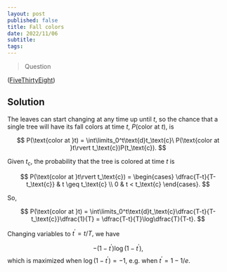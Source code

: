 ```yaml
---
layout: post
published: false
title: Fall colors
date: 2022/11/06
subtitle:
tags:
---
```


>Question

<!--more-->




([FiveThirtyEight](URL))

## Solution


<!-- We want to know the probability that a single tree will have its fall colors at time $t$, $P(\text{color at }t).$ -->

The leaves can start changing at any time up until $t,$ so the chance that a single tree will have its fall colors at time $t$, $P(\text{color at }t),$ is

$$ P(\text{color at }t) = \int\limits_0^t\text{d}t_\text{c}\ P(\text{color at }t\rvert t_\text{c})P(t_\text{c}). $$

Given $t_\text{c},$ the probability that the tree is colored at time $t$ is 

$$ P(\text{color at }t\rvert t_\text{c}) = 
\begin{cases}
\dfrac{T-t}{T-t_\text{c}} & t \geq t_\text{c} \\
0 & t < t_\text{c}
\end{cases}.
$$

So, 

$$ P(\text{color at }t) = \int\limits_0^t\text{d}t_\text{c}\dfrac{T-t}{T-t_\text{c}}\dfrac{1}{T} = \dfrac{T-t}{T}\log\dfrac{T}{T-t}. $$

Changing variables to $t^\prime = t/T,$ we have

$$-(1-t^\prime)\log (1-t^\prime),$$ which is maximized when $\log (1-t^\prime)=-1,$ e.g. when $t^\prime=1-1/e.$

<!-- For this to hold, the time of color change has to be less than $t,$ and the time of leaf fall has to be greater than $t:$ -->

<!-- $$t_\text{f} > t > t_\text{c}. $$ -->

<br>
